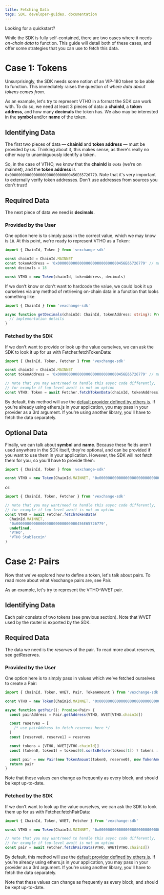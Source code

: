 ```yaml
---
title: Fetching Data
tags: SDK, developer-guides, documentation
---
```


Looking for a <Link to='/docs/v2/javascript-SDK/quick-start'>quickstart</Link>?

While the SDK is fully self-contained, there are two cases where it needs _on-chain data_ to function.
This guide will detail both of these cases, and offer some strategies that you can use to fetch this data.

# Case 1: Tokens

Unsurprisingly, the SDK needs some notion of an VIP-180 token to be able to function. This immediately raises the question of _where data about tokens comes from_.

As an example, let's try to represent VTHO in a format the SDK can work with. To do so, we need at least 3 pieces of data: a **chainId**, a **token address**, and how many **decimals** the token has. We also may be interested in the **symbol** and/or **name** of the token.

## Identifying Data

The first two pieces of data — **chainId** and **token address** — must be provided by us. Thinking about it, this makes sense, as there's really no other way to unambiguously identify a token.

So, in the case of VTHO, we know that the **chainId** is `0x4a` (we're on mainnet), and the **token address** is `0x0000000000000000000000000000456E65726779`. Note that it's very important to externally verify token addresses. Don't use addresses from sources you don't trust!

## Required Data

The next piece of data we need is **decimals**.

### Provided by the User

One option here is to simply pass in the correct value, which we may know is `18`. At this point, we're ready to represent VTHO as a <Link to='/docs/v2/SDK/token'>Token</Link>:

```typescript
import { ChainId, Token } from 'vexchange-sdk'

const chainId = ChainId.MAINNET
const tokenAddress = '0x0000000000000000000000000000456E65726779' // must be checksummed
const decimals = 18

const VTHO = new Token(chainId, tokenAddress, decimals)
```

If we don't know or don't want to hardcode the value, we could look it up ourselves via any method of retrieving on-chain data in a function that looks something like:

```typescript
import { ChainId } from 'vexchange-sdk'

async function getDecimals(chainId: ChainId, tokenAddress: string): Promise<number> {
  // implementation details
}
```

### Fetched by the SDK

If we don't want to provide or look up the value ourselves, we can ask the SDK to look it up for us with <Link to='/docs/v2/SDK/fetcher#fetchtokendata'>Fetcher.fetchTokenData</Link>:

```typescript
import { ChainId, Token, Fetcher } from 'vexchange-sdk'

const chainId = ChainId.MAINNET
const tokenAddress = '0x0000000000000000000000000000456E65726779' // must be checksummed

// note that you may want/need to handle this async code differently,
// for example if top-level await is not an option
const VTHO: Token = await Fetcher.fetchTokenData(chainId, tokenAddress)
```

By default, this method will use the [default provider defined by ethers.js](https://docs.ethers.io/v5/api/providers/#providers-getDefaultProvider).
If you're already using ethers.js in your application, you may pass in your provider as a 3rd argument.
If you're using another library, you'll have to fetch the data separately.

## Optional Data

Finally, we can talk about **symbol** and **name**. Because these fields aren't used anywhere in the SDK itself, they're optional, and can be provided if you want to use them in your application. However, the SDK will not fetch them for you, so you'll have to provide them:

```typescript
import { ChainId, Token } from 'vexchange-sdk'

const VTHO = new Token(ChainId.MAINNET, '0x0000000000000000000000000000456E65726779', 18, 'VTHO', 'VTHO Stablecoin')
```

or:

```typescript
import { ChainId, Token, Fetcher } from 'vexchange-sdk'

// note that you may want/need to handle this async code differently,
// for example if top-level await is not an option
const VTHO = await Fetcher.fetchTokenData(
  ChainId.MAINNET,
  '0x0000000000000000000000000000456E65726779',
  undefined,
  'VTHO',
  'VTHO Stablecoin'
)
```

# Case 2: Pairs

Now that we've explored how to define a token, let's talk about pairs. To read more about what Vexchange pairs are, see <Link to='/docs/v2/smart-contracts/pair'>Pair</Link>.

As an example, let's try to represent the VTHO-WVET pair.

## Identifying Data

Each pair consists of two tokens (see previous section). Note that WVET used by the router is <Link to='/docs/v2/SDK/other-exports/#WVET'>exported by the SDK</Link>.

## Required Data

The data we need is the _reserves_ of the pair. To read more about reserves, see <Link to='/docs/v2/smart-contracts/pair#getreserves'>getReserves</Link>.

### Provided by the User

One option here is to simply pass in values which we've fetched ourselves to create a <Link to='/docs/v2/SDK/pair'>Pair</Link>:

```typescript
import { ChainId, Token, WVET, Pair, TokenAmount } from 'vexchange-sdk'

const VTHO = new Token(ChainId.MAINNET, '0x0000000000000000000000000000456E65726779', 18)

async function getPair(): Promise<Pair> {
  const pairAddress = Pair.getAddress(VTHO, WVET[VTHO.chainId])

  const reserves = [
    /* use pairAddress to fetch reserves here */
  ]
  const [reserve0, reserve1] = reserves

  const tokens = [VTHO, WVET[VTHO.chainId]]
  const [token0, token1] = tokens[0].sortsBefore(tokens[1]) ? tokens : [tokens[1], tokens[0]]

  const pair = new Pair(new TokenAmount(token0, reserve0), new TokenAmount(token1, reserve1))
  return pair
}
```

Note that these values can change as frequently as every block, and should be kept up-to-date.

### Fetched by the SDK

If we don't want to look up the value ourselves, we can ask the SDK to look them up for us with <Link to='/docs/v2/SDK/fetcher#fetchpairdata'>Fetcher.fetchPairData</Link>:

```typescript
import { ChainId, Token, WVET, Fetcher } from 'vexchange-sdk'

const VTHO = new Token(ChainId.MAINNET, '0x0000000000000000000000000000456E65726779', 18)

// note that you may want/need to handle this async code differently,
// for example if top-level await is not an option
const pair = await Fetcher.fetchPairData(VTHO, WVET[VTHO.chainId])
```

By default, this method will use the [default provider defined by ethers.js](https://docs.ethers.io/v5/api/providers/#providers-getDefaultProvider). If you're already using ethers.js in your application, you may pass in your provider as a 3rd argument. If you're using another library, you'll have to fetch the data separately.

Note that these values can change as frequently as every block, and should be kept up-to-date.
